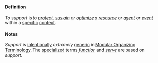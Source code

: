 #### Definition

*To support* is *to [protect](https://github.com/gcassel/Modular-Organization-Terminology/blob/master/terms/protect.md), [sustain](https://github.com/gcassel/Modular-Organization-Terminology/blob/master/terms/sustain.md) or [optimize](https://github.com/gcassel/Modular-Organization-Terminology/blob/master/terms/optimize.md) a [resource](https://github.com/gcassel/Modular-Organization-Terminology/blob/master/terms/resource.md) or [agent](https://github.com/gcassel/Modular-Organization-Terminology/blob/master/terms/agent.md) or [event](https://github.com/gcassel/Modular-Organizing-Terminology/blob/master/terms/event.md)* within a [specific](https://github.com/gcassel/Modular-Organization-Terminology/blob/master/terms/specific.md) [context](https://github.com/gcassel/Modular-Organization-Terminology/blob/master/terms/context.md). 

#### Notes

*Support* is [intentionally](https://github.com/gcassel/Modular-Organization-Terminology/blob/master/terms/intend.md) *extremely* [generic](https://github.com/gcassel/Modular-Organization-Terminology/blob/master/terms/generic.md) in [Modular Organizing Terminology](https://github.com/gcassel/Modular-Organizing-Terminology/).  The [specialized](https://github.com/gcassel/Modular-Organizing-Terminology/blob/master/terms/specialize.md) terms *[function](https://github.com/gcassel/Modular-Organizing-Terminology/blob/master/terms/function.md)* and *[serve](https://github.com/gcassel/Modular-Organizing-Terminology/blob/master/terms/serve.md)* are based on *support*.
